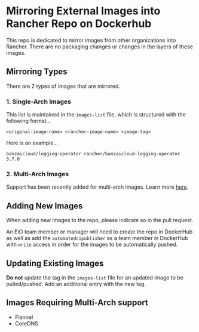 # Mirroring External Images into Rancher Repo on Dockerhub

This repo is dedicated to mirror images from other organizations into Rancher.
There are no packaging changes or changes in the layers of these images.

## Mirroring Types

There are 2 types of images that are mirrored. 

### 1. Single-Arch Images

This list is maintained in the `images-list` file, which is structured with the following format...

```
<original-image-name> <rancher-image-name> <image-tag>
```

Here is an example...
```
banzaicloud/logging-operator rancher/banzaicloud-logging-operator 3.7.0
```

### 2. Multi-Arch Images

Support has been recently added for multi-arch images.
Learn more [here](https://github.com/rancher/image-mirror/pull/27).

## Adding New Images

When adding new images to the repo, please indicate so in the pull request.

An EIO team member or manager will need to create the repo in DockerHub as well as add the `automatedcipublisher` as a team member in DockerHub with `write` access in order for the images to be automatically pushed.

## Updating Existing Images

**Do not** update the tag in the `images-list` file for an updated image to be pulled/pushed. Add an additional entry with the new tag.

## Images Requiring Multi-Arch support

- Flannel
- CoreDNS

